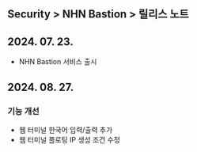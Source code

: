 ## Security > NHN Bastion > 릴리스 노트

## 2024. 07. 23.
* NHN Bastion 서비스 출시

## 2024. 08. 27.
### 기능 개선
* 웹 터미널 한국어 입력/출력 추가
* 웹 터미널 플로팅 IP 생성 조건 수정
